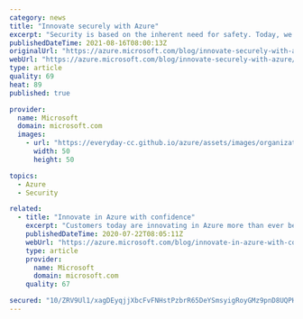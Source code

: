 ```yaml
---
category: news
title: "Innovate securely with Azure"
excerpt: "Security is based on the inherent need for safety. Today, we see that need challenged more than ever. In the past year alone, we’ve witnessed an exponential increase in ransomware, supply chain attacks, phishing, and identity theft. These activities fundamentally threaten our human desire for security"
publishedDateTime: 2021-08-16T08:00:13Z
originalUrl: "https://azure.microsoft.com/blog/innovate-securely-with-azure/"
webUrl: "https://azure.microsoft.com/blog/innovate-securely-with-azure/"
type: article
quality: 69
heat: 89
published: true

provider:
  name: Microsoft
  domain: microsoft.com
  images:
    - url: "https://everyday-cc.github.io/azure/assets/images/organizations/microsoft.com-50x50.jpg"
      width: 50
      height: 50

topics:
  - Azure
  - Security

related:
  - title: "Innovate in Azure with confidence"
    excerpt: "Customers today are innovating in Azure more than ever before for their applications and their analytics solutions. Here’s why."
    publishedDateTime: 2020-07-22T08:05:11Z
    webUrl: "https://azure.microsoft.com/blog/innovate-in-azure-with-confidence/"
    type: article
    provider:
      name: Microsoft
      domain: microsoft.com
    quality: 67

secured: "10/ZRV9Ul1/xagDEyqjjXbcFvFNHstPzbrR65DeYSmsyigRoyGMz9pnD8UQPHV/OfDKYMb07+kkntYW8XIq0nJaB5fMn0mS23onoxhjuQwrSLTMocRUmVSnaUm8+qzCryOqv0gGgTAfgWH2M1P7M4z+xKAt6iTkSCpBPRM0gaFC6Y5QG8bW9l/aAGU6/VCZPGGXhzN1uUtE8R7KXZZdy8yJNBYOXZIjTwHDIGaSFSFbAcI/PMpwTjXLd5cDmyIaEurK+q/S6HVOAivmGYjRhSku5K3rCRbNLJuJ0h8kP9XNMNFdOm4ye6R4jm8lA4ZRWuenoEs3g/g2XVQ1+44FmTjm0gcuK1JaHnYkkNrdzzzA=;wm6OlUUR5ESxu5n+1qytow=="
---
```


